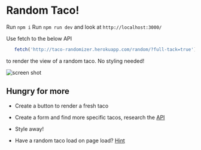 # Random Taco!




Run `npm i`
Run `npm run dev` and look at `http://localhost:3000/`


Use fetch to the below API 

```js
   fetch('http://taco-randomizer.herokuapp.com/random/?full-tack=true')
```


to render the view of a random taco. No styling needed!

![screen shot](https://i.imgur.com/1HbPnjB.png)

## Hungry for more

- Create a button to render a fresh taco

- Create a form and find more specific tacos, research the [API](https://github.com/evz/tacofancy-api)

- Style away!

- Have a random taco load on page load? [Hint](https://reactjs.org/docs/state-and-lifecycle.html#adding-lifecycle-methods-to-a-class)
